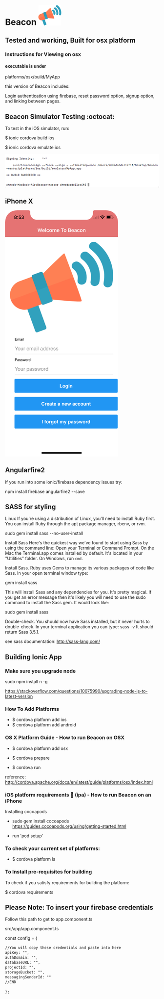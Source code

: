 
# Beacon    <img src= "https://raw.githubusercontent.com/SCCapstone/Beacon/master/beacon_logo.png?token=AWYG4tXLFZnE0PjhcOSPiPLnjY8L4O-xks5aLzPAwA%3D%3D" width="75">

## Tested and working, Built for osx platform

### Instructions for Viewing on osx

#### executable is under

platforms/osx/build/MyApp

this version of Beacon includes:

Login authentication using firebase, reset password option, signup option,
and linking between pages.

## Beacon Simulator Testing :octocat:
To test in the iOS simulator, run:

$ ionic cordova build ios

$ ionic cordova emulate ios

![alt text](https://raw.githubusercontent.com/SCCapstone/Beacon/master/Screen%20Shot%202017-12-05%20at%208.47.23%20AM.png?token=AWYG4rDGwnpEtWJGUJbs1TRRzVJP9be-ks5aMA7LwA%3D%3D)

## iPhone X
<img src= "https://raw.githubusercontent.com/SCCapstone/Beacon/master/Simulator%20Screen%20Shot%20-%20iPhone%20X%20-%202017-12-05%20at%2008.53.05.png?token=AWYG4gWLjdWN2aQB_IG1Jwd1qcn1Fd8Jks5aMB1EwA%3D%3D" width="370">


## Angularfire2

If you run into some ionic/firebase dependency issues try:

npm install firebase angularfire2 --save

## SASS for styling

Linux
If you're using a distribution of Linux, you'll need to install Ruby first. You can install Ruby through the apt package manager, rbenv, or rvm.

sudo gem install sass --no-user-install

Install Sass
Here's the quickest way we've found to start using Sass by using the command line:
Open your Terminal or Command Prompt. On the Mac the Terminal.app comes installed by default. It's located in your "Utilities" folder. On Windows, run `cmd`.

Install Sass. Ruby uses Gems to manage its various packages of code like Sass. In your open terminal window type:

gem install sass

This will install Sass and any dependencies for you. It's pretty magical. If you get an error message then it's likely you will need to use the sudo command to install the Sass gem.
It would look like:

sudo gem install sass

Double-check. You should now have Sass installed, but it never hurts to double-check. In your terminal application you can type:
sass -v
It should return Sass 3.5.1.

see sass documentation: http://sass-lang.com/

## Building Ionic App

### Make sure you upgrade node

sudo npm install n -g

https://stackoverflow.com/questions/10075990/upgrading-node-js-to-latest-version


### How To Add Platforms

* $ cordova platform add ios
* $ cordova platform add android

### OS X Platform Guide - How to run Beacon on OSX

* $ cordova platform add osx

* $ cordova prepare

* $ cordova run

reference: http://cordova.apache.org/docs/en/latest/guide/platforms/osx/index.html

### iOS platform requirements :iphone: (ipa) - How to run Beacon on an iPhone

Installing cocoapods

* sudo gem install cocoapods
https://guides.cocoapods.org/using/getting-started.html

* run 'pod setup'

### To check your current set of platforms:

* $ cordova platform ls


### To Install pre-requisites for building

To check if you satisfy requirements for building the platform:

$ cordova requirements



## Please Note: To insert your firebase credentials

Follow this path to get to app.component.ts

src/app/app.component.ts

const config = {

    //You will copy these credentials and paste into here
    apiKey: "",
    authDomain: "",
    databaseURL: "",
    projectId: "",
    storageBucket: "",
    messagingSenderId: ""
    //END

    };
